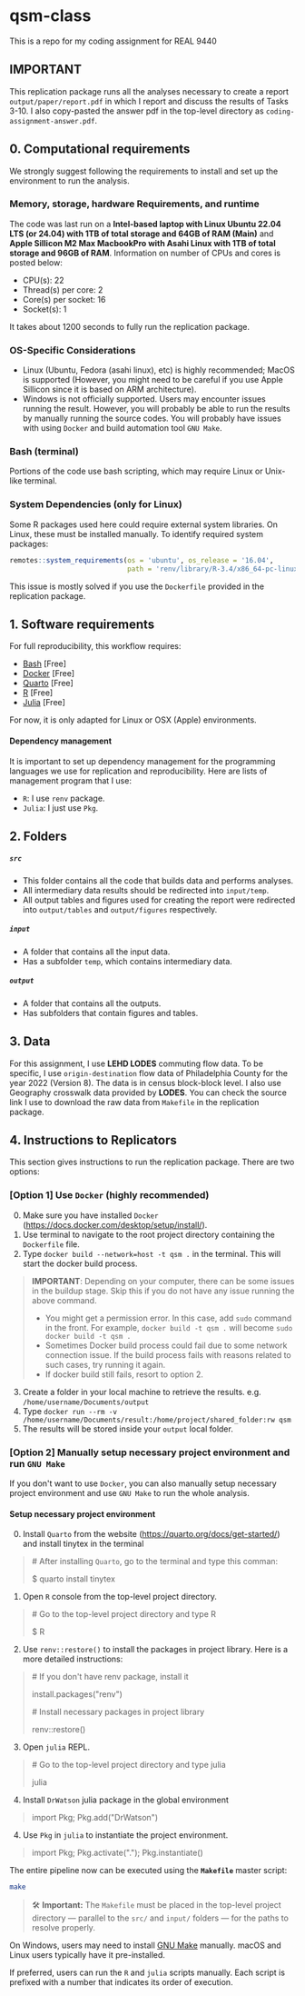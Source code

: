 # qsm-class
This is a repo for my coding assignment for REAL 9440

## IMPORTANT

This replication package runs all the analyses necessary to create a report `output/paper/report.pdf` in which I report and discuss the results of Tasks 3-10. I also copy-pasted the answer pdf in the top-level directory as `coding-assignment-answer.pdf`.

## 0. Computational requirements

We strongly suggest following the requirements to install and set up the environment to run the analysis.

### Memory, storage, hardware Requirements, and runtime

The code was last run on a **Intel-based laptop with Linux Ubuntu 22.04 LTS (or 24.04) with 1TB of total storage and 64GB of RAM (Main)** and **Apple Sillicon M2 Max MacbookPro with Asahi Linux with 1TB of total storage and 96GB of RAM**. Information on number of CPUs and cores is posted below: 

- CPU(s):                                22 
- Thread(s) per core:                   2
- Core(s) per socket:                   16
- Socket(s):                            1 

It takes about 1200 seconds to fully run the replication package.

### OS-Specific Considerations

- Linux (Ubuntu, Fedora (asahi linux), etc) is highly recommended; MacOS is supported (However, you might need to be careful if you use Apple Sillicon since it is based on ARM architecture).
- Windows is not officially supported. Users may encounter issues running the result. However, you will probably be able to run the results by manually running the source codes. You will probably have issues with using `Docker` and build automation tool `GNU Make`.

### Bash (terminal)

Portions of the code use bash scripting, which may require Linux or Unix-like terminal.

### System Dependencies (only for Linux)

Some R packages used here could require external system libraries. On Linux, these must be installed manually. To identify required system packages:

```r
remotes::system_requirements(os = 'ubuntu', os_release = '16.04',
                             path = 'renv/library/R-3.4/x86_64-pc-linux-gnu/sf/')
```

This issue is mostly solved if you use the `Dockerfile` provided in the replication package.

## 1. Software requirements

For full reproducibility, this workflow requires:
- [Bash](https://www.gnu.org/software/bash/) [Free]
- [Docker](https://www.docker.com) [Free]
- [Quarto](https://quarto.org/docs/get-started/) [Free]
- [R](https://www.r-project.org/) [Free]
- [Julia](https://julialang.org/) [Free]

For now, it is only adapted for Linux or OSX (Apple) environments.

#### Dependency management

It is important to set up dependency management for the programming languages we use for replication and reproducibility. Here are lists of management program that I use:

- `R`: I use `renv` package.
- `Julia`: I just use `Pkg`.

## 2. Folders

##### `src`

- This folder contains all the code that builds data and performs analyses.
- All intermediary data results should be redirected into `input/temp`.
- All output tables and figures used for creating the report were redirected into `output/tables` and `output/figures` respectively.
  
##### `input`

- A folder that contains all the input data.
- Has a subfolder `temp`, which contains intermediary data.
  
##### `output`

- A folder that contains all the outputs.
- Has subfolders that contain figures and tables.

## 3. Data

For this assignment, I use **LEHD LODES** commuting flow data. To be specific, I use `origin-destination` flow data of Philadelphia County for the year 2022 (Version 8). The data is in census block-block level. I also use Geography crosswalk data provided by **LODES**. You can check the source link I use to download the raw data from `Makefile` in the replication package.

## 4. Instructions to Replicators

This section gives instructions to run the replication package. There are two options:

### [Option 1] Use `Docker` (highly recommended)

0. Make sure you have installed `Docker` (https://docs.docker.com/desktop/setup/install/).
1. Use terminal to navigate to the root project directory containing the `Dockerfile` file.
2. Type `docker build --network=host -t qsm .` in the terminal. This will start the docker build process.

> **IMPORTANT**: Depending on your computer, there can be some issues in the buildup stage. Skip this if you do not have any issue running the above command.
> - You might get a permission error. In this case, add `sudo` command in the front. For example,  `docker build -t qsm .` will become  `sudo docker build -t qsm .`
> - Sometimes Docker build process could fail due to some network connection issue. If the build process fails with reasons related to such cases, try running it again.
> - If docker build still fails, resort to option 2.

3. Create a folder in your local machine to retrieve the results. e.g. `/home/username/Documents/output`
4. Type `docker run --rm -v /home/username/Documents/result:/home/project/shared_folder:rw qsm`
5. The results will be stored inside your `output` local folder.

### [Option 2] Manually setup necessary project environment and run `GNU Make`

If you don't want to use `Docker`, you can also manually setup necessary project environment and use `GNU Make` to run the whole analysis.

#### Setup necessary project environment

0. Install `Quarto` from the website (https://quarto.org/docs/get-started/) and install tinytex in the terminal
> \# After installing `Quarto`, go to the terminal and type this comman:
> 
> $ quarto install tinytex
1. Open `R` console from the top-level project directory.
> \# Go to the top-level project directory and type R
> 
> $ R
2. Use `renv::restore()` to install the packages in project library. Here is a more detailed instructions:
> \# If you don't have renv package, install it
> 
> install.packages("renv")
> 
> \# Install necessary packages in project library
> 
> renv::restore()
3. Open `julia` REPL.
> \# Go to the top-level project directory and type julia
> 
> julia
> 
4. Install `DrWatson` julia package in the global environment
> import Pkg; Pkg.add("DrWatson")
> 
4. Use `Pkg` in `julia` to instantiate the project environment.
> import Pkg; Pkg.activate("."); Pkg.instantiate()

The entire pipeline now can be executed using the **`Makefile`** master script:

```bash
make
```

> 🛠 **Important:** The `Makefile` must be placed in the top-level project directory — parallel to the `src/` and `input/` folders — for the paths to resolve properly.

On Windows, users may need to install [GNU Make](https://www.gnu.org/software/make/) manually. macOS and Linux users typically have it pre-installed.

If preferred, users can run the `R` and `julia` scripts manually. Each script is prefixed with a number that indicates its order of execution. 





